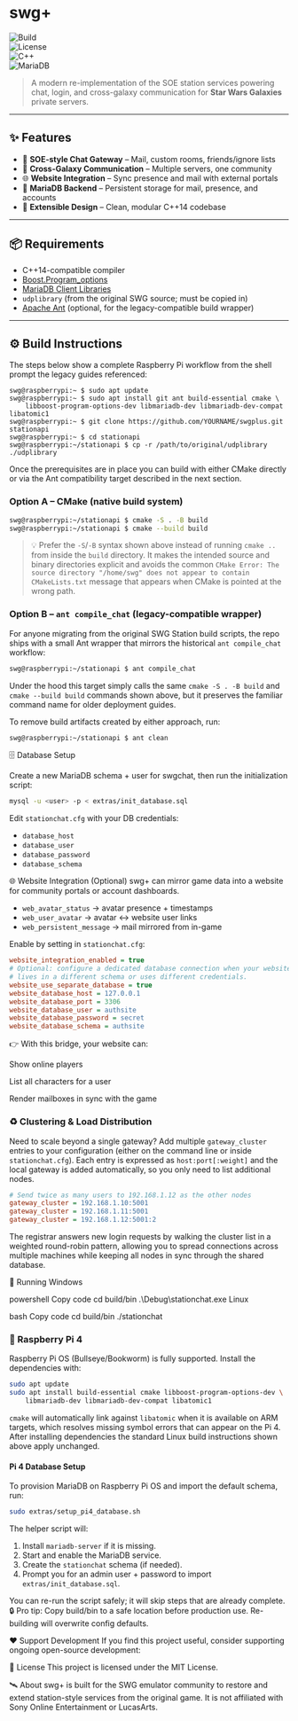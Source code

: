 # swg+  

![Build](https://img.shields.io/travis/com/YOURNAME/swgplus/main?style=flat-square)  
![License](https://img.shields.io/github/license/YOURNAME/swgplus?style=flat-square)  
![C++](https://img.shields.io/badge/C++-14-blue.svg?style=flat-square)  
![MariaDB](https://img.shields.io/badge/Database-MariaDB-orange?style=flat-square)  

> A modern re-implementation of the SOE station services powering chat, login, and cross-galaxy communication for **Star Wars Galaxies** private servers.  

---

## ✨ Features  

- 🔌 **SOE-style Chat Gateway** – Mail, custom rooms, friends/ignore lists  
- 🌌 **Cross-Galaxy Communication** – Multiple servers, one community  
- 🌐 **Website Integration** – Sync presence and mail with external portals  
- 💾 **MariaDB Backend** – Persistent storage for mail, presence, and accounts  
- 🧩 **Extensible Design** – Clean, modular C++14 codebase  

---

## 📦 Requirements  

- C++14-compatible compiler  
- [Boost.Program_options](https://www.boost.org/doc/libs/release/doc/html/program_options.html)  
- [MariaDB Client Libraries](https://mariadb.com/kb/en/mariadb-client-library/)
- `udplibrary` (from the original SWG source; must be copied in)
- [Apache Ant](https://ant.apache.org/) (optional, for the legacy-compatible build wrapper)

---

## ⚙️ Build Instructions

The steps below show a complete Raspberry Pi workflow from the shell prompt the
legacy guides referenced:

```
swg@raspberrypi:~ $ sudo apt update
swg@raspberrypi:~ $ sudo apt install git ant build-essential cmake \
    libboost-program-options-dev libmariadb-dev libmariadb-dev-compat libatomic1
swg@raspberrypi:~ $ git clone https://github.com/YOURNAME/swgplus.git stationapi
swg@raspberrypi:~ $ cd stationapi
swg@raspberrypi:~/stationapi $ cp -r /path/to/original/udplibrary ./udplibrary
```

Once the prerequisites are in place you can build with either CMake directly or
via the Ant compatibility target described in the next section.

### Option A – CMake (native build system)

```bash
swg@raspberrypi:~/stationapi $ cmake -S . -B build
swg@raspberrypi:~/stationapi $ cmake --build build
```

> 💡 Prefer the `-S`/`-B` syntax shown above instead of running `cmake ..` from
> inside the `build` directory. It makes the intended source and binary
> directories explicit and avoids the common
> `CMake Error: The source directory "/home/swg" does not appear to contain
> CMakeLists.txt` message that appears when CMake is pointed at the wrong path.

### Option B – `ant compile_chat` (legacy-compatible wrapper)

For anyone migrating from the original SWG Station build scripts, the repo ships
with a small Ant wrapper that mirrors the historical `ant compile_chat`
workflow:

```bash
swg@raspberrypi:~/stationapi $ ant compile_chat
```

Under the hood this target simply calls the same `cmake -S . -B build` and
`cmake --build build` commands shown above, but it preserves the familiar
command name for older deployment guides.

To remove build artifacts created by either approach, run:

```bash
swg@raspberrypi:~/stationapi $ ant clean
```

🗄️ Database Setup

Create a new MariaDB schema + user for swgchat, then run the initialization
script:

```bash
mysql -u <user> -p < extras/init_database.sql
```

Edit `stationchat.cfg` with your DB credentials:

- `database_host`
- `database_user`
- `database_password`
- `database_schema`

🌐 Website Integration (Optional)
swg+ can mirror game data into a website for community portals or account dashboards.

- `web_avatar_status` → avatar presence + timestamps
- `web_user_avatar` → avatar ↔ website user links
- `web_persistent_message` → mail mirrored from in-game

Enable by setting in `stationchat.cfg`:

```ini
website_integration_enabled = true
# Optional: configure a dedicated database connection when your website
# lives in a different schema or uses different credentials.
website_use_separate_database = true
website_database_host = 127.0.0.1
website_database_port = 3306
website_database_user = authsite
website_database_password = secret
website_database_schema = authsite
```

👉 With this bridge, your website can:

Show online players

List all characters for a user

Render mailboxes in sync with the game

### ♻️ Clustering & Load Distribution

Need to scale beyond a single gateway? Add multiple `gateway_cluster` entries to
your configuration (either on the command line or inside `stationchat.cfg`).
Each entry is expressed as `host:port[:weight]` and the local gateway is added
automatically, so you only need to list additional nodes.

```ini
# Send twice as many users to 192.168.1.12 as the other nodes
gateway_cluster = 192.168.1.10:5001
gateway_cluster = 192.168.1.11:5001
gateway_cluster = 192.168.1.12:5001:2
```

The registrar answers new login requests by walking the cluster list in a
weighted round-robin pattern, allowing you to spread connections across
multiple machines while keeping all nodes in sync through the shared database.

🚀 Running
Windows

powershell
Copy code
cd build/bin
.\Debug\stationchat.exe
Linux

bash
Copy code
cd build/bin
./stationchat

### 🥧 Raspberry Pi 4

Raspberry Pi OS (Bullseye/Bookworm) is fully supported. Install the
dependencies with:

```bash
sudo apt update
sudo apt install build-essential cmake libboost-program-options-dev \
    libmariadb-dev libmariadb-dev-compat libatomic1
```

`cmake` will automatically link against `libatomic` when it is available on
ARM targets, which resolves missing symbol errors that can appear on the Pi 4.
After installing dependencies the standard Linux build instructions shown above
apply unchanged.

#### Pi 4 Database Setup

To provision MariaDB on Raspberry Pi OS and import the default schema, run:

```bash
sudo extras/setup_pi4_database.sh
```

The helper script will:

1. Install `mariadb-server` if it is missing.
2. Start and enable the MariaDB service.
3. Create the `stationchat` schema (if needed).
4. Prompt you for an admin user + password to import `extras/init_database.sql`.

You can re-run the script safely; it will skip steps that are already complete.
🔒 Pro tip: Copy build/bin to a safe location before production use. Re-building will overwrite config defaults.

❤️ Support Development
If you find this project useful, consider supporting ongoing open-source development:


📄 License
This project is licensed under the MIT License.

🛰️ About
swg+ is built for the SWG emulator community to restore and extend station-style services from the original game.
It is not affiliated with Sony Online Entertainment or LucasArts.
